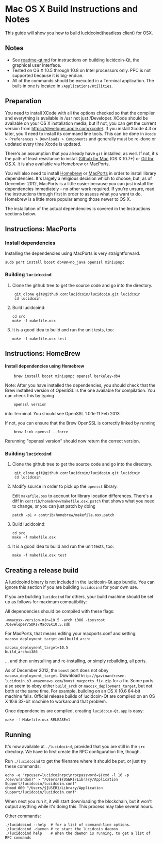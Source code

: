 Mac OS X Build Instructions and Notes
====================================
This guide will show you how to build lucidcoind(headless client) for OSX.

Notes
-----

* See [readme-qt.md](readme-qt.md) for instructions on building lucidcoin-Qt, the
graphical user interface.
* Tested on OS X 10.5 through 10.8 on Intel processors only. PPC is not
supported because it is big-endian.
* All of the commands should be executed in a Terminal application. The
built-in one is located in `/Applications/Utilities`.

Preparation
-----------

You need to install XCode with all the options checked so that the compiler
and everything is available in /usr not just /Developer. XCode should be
available on your OS X installation media, but if not, you can get the
current version from https://developer.apple.com/xcode/. If you install
Xcode 4.3 or later, you'll need to install its command line tools. This can
be done in `Xcode > Preferences > Downloads > Components` and generally must
be re-done or updated every time Xcode is updated.

There's an assumption that you already have `git` installed, as well. If
not, it's the path of least resistance to install [Github for Mac](https://mac.github.com/)
(OS X 10.7+) or
[Git for OS X](https://code.google.com/p/git-osx-installer/). It is also
available via Homebrew or MacPorts.

You will also need to install [Homebrew](http://mxcl.github.io/homebrew/)
or [MacPorts](https://www.macports.org/) in order to install library
dependencies. It's largely a religious decision which to choose, but, as of
December 2012, MacPorts is a little easier because you can just install the
dependencies immediately - no other work required. If you're unsure, read
the instructions through first in order to assess what you want to do.
Homebrew is a little more popular among those newer to OS X.

The installation of the actual dependencies is covered in the Instructions
sections below.

Instructions: MacPorts
----------------------

### Install dependencies

Installing the dependencies using MacPorts is very straightforward.

    sudo port install boost db48@+no_java openssl miniupnpc

### Building `lucidcoind`

1. Clone the github tree to get the source code and go into the directory.

        git clone git@github.com:lucidcoin/lucidcoin.git lucidcoin
        cd lucidcoin

2.  Build lucidcoind:

        cd src
        make -f makefile.osx

3.  It is a good idea to build and run the unit tests, too:

        make -f makefile.osx test

Instructions: HomeBrew
----------------------

#### Install dependencies using Homebrew

        brew install boost miniupnpc openssl berkeley-db4

Note: After you have installed the dependencies, you should check that the Brew installed version of OpenSSL is the one available for compilation. You can check this by typing

        openssl version

into Terminal. You should see OpenSSL 1.0.1e 11 Feb 2013.

If not, you can ensure that the Brew OpenSSL is correctly linked by running

        brew link openssl --force

Rerunning "openssl version" should now return the correct version.

### Building `lucidcoind`

1. Clone the github tree to get the source code and go into the directory.

        git clone git@github.com:lucidcoin/lucidcoin.git lucidcoin
        cd lucidcoin

2.  Modify source in order to pick up the `openssl` library.

    Edit `makefile.osx` to account for library location differences. There's a
    diff in `contrib/homebrew/makefile.osx.patch` that shows what you need to
    change, or you can just patch by doing

        patch -p1 < contrib/homebrew/makefile.osx.patch

3.  Build lucidcoind:

        cd src
        make -f makefile.osx

4.  It is a good idea to build and run the unit tests, too:

        make -f makefile.osx test

Creating a release build
------------------------

A lucidcoind binary is not included in the lucidcoin-Qt.app bundle. You can ignore
this section if you are building `lucidcoind` for your own use.

If you are building `lucidcoind` for others, your build machine should be set up
as follows for maximum compatibility:

All dependencies should be compiled with these flags:

    -mmacosx-version-min=10.5 -arch i386 -isysroot /Developer/SDKs/MacOSX10.5.sdk

For MacPorts, that means editing your macports.conf and setting
`macosx_deployment_target` and `build_arch`:

    macosx_deployment_target=10.5
    build_arch=i386

... and then uninstalling and re-installing, or simply rebuilding, all ports.

As of December 2012, the `boost` port does not obey `macosx_deployment_target`.
Download `http://gavinandresen-lucidcoin.s3.amazonaws.com/boost_macports_fix.zip`
for a fix. Some ports also seem to obey either `build_arch` or
`macosx_deployment_target`, but not both at the same time. For example, building
on an OS X 10.6 64-bit machine fails. Official release builds of lucidcoin-Qt are
compiled on an OS X 10.6 32-bit machine to workaround that problem.

Once dependencies are compiled, creating `lucidcoin-Qt.app` is easy:

    make -f Makefile.osx RELEASE=1

Running
-------

It's now available at `./lucidcoind`, provided that you are still in the `src`
directory. We have to first create the RPC configuration file, though.

Run `./lucidcoind` to get the filename where it should be put, or just try these
commands:

    echo -e "rpcuser=lucidcoinrpc\nrpcpassword=$(xxd -l 16 -p /dev/urandom)" > "/Users/${USER}/Library/Application Support/lucidcoin/lucidcoin.conf"
    chmod 600 "/Users/${USER}/Library/Application Support/lucidcoin/lucidcoin.conf"

When next you run it, it will start downloading the blockchain, but it won't
output anything while it's doing this. This process may take several hours.

Other commands:

    ./lucidcoind --help  # for a list of command-line options.
    ./lucidcoind -daemon # to start the lucidcoin daemon.
    ./lucidcoind help    # When the daemon is running, to get a list of RPC commands
